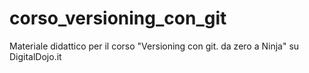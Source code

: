 # corso_versioning_con_git
Materiale didattico per il corso "Versioning con git. da zero a Ninja" su DigitalDojo.it
